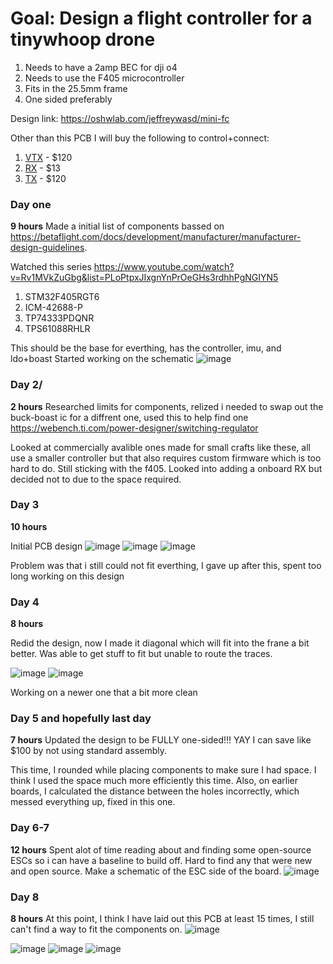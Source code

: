 # Goal: Design a flight controller for a tinywhoop drone
1. Needs to have a 2amp BEC for dji o4
2. Needs to use the F405 microcontroller
3. Fits in the 25.5mm frame
4. One sided preferably

Design link:  https://oshwlab.com/jeffreywasd/mini-fc

Other than this PCB I will buy the following to control+connect:
1. [VTX](https://www.getfpv.com/dji-o4-air-unit.html) - $120
2. [RX](https://www.getfpv.com/betafpv-elrs-lite-v1-1-2-4ghz-receiver-w-flat-antenna.html) - $13
3. [TX](https://radiomasterrc.com/products/zorro-radio-controller?variant=46486367371456) - $120



### Day one
**9 hours**
Made a initial list of components bassed on https://betaflight.com/docs/development/manufacturer/manufacturer-design-guidelines.

Watched this series https://www.youtube.com/watch?v=Rv1MVkZuGbg&list=PLoPtpxJIxgnYnPrOeGHs3rdhhPgNGIYN5 
1. STM32F405RGT6
2. ICM-42688-P
3. TP74333PDQNR
4. TPS61088RHLR

This should be the base for everthing, has the controller, imu, and ldo+boast 
Started working on the schematic 
![image](https://github.com/user-attachments/assets/258ac21f-563f-4ebf-b6fa-e10353dc7558)

### Day 2/
**2 hours**
Researched limits for components, relized i needed to swap out the buck-boast ic for a diffrent one, used this to help find one https://webench.ti.com/power-designer/switching-regulator

Looked at commercially avalible ones made for small crafts like these, all use a smaller controller but that also requires custom firmware which is too hard to do. Still sticking with the f405. Looked into adding a onboard RX but decided not to due to the space required. 

### Day 3
**10 hours**

Initial PCB design
![image](https://github.com/user-attachments/assets/5f0df157-8afc-4827-8fee-1c36d67c3175)
![image](https://github.com/user-attachments/assets/8c895590-79cf-4e10-a277-33018a00b88f)
![image](https://github.com/user-attachments/assets/39c75ecf-2595-44da-8818-bfe99f800345)

Problem was that i still could not fit everthing, I gave up after this, spent too long working on this design


### Day 4 
**8 hours**

Redid the design, now I made it diagonal which will fit into the frane a bit better. Was able to get stuff to fit but unable to route the traces. 

![image](https://github.com/user-attachments/assets/d19c2e8f-f882-4f56-858c-c9784c304bae)
![image](https://github.com/user-attachments/assets/feef039b-e107-4a70-b848-bc88cf13fa76)

Working on a newer one that a bit more clean

### Day 5 and hopefully last day
**7 hours**
Updated the design to be FULLY one-sided!!! YAY I can save like $100 by not using standard assembly.

This time, I rounded while placing components to make sure I had space. I think I used the space much more efficiently this time. Also, on earlier boards, I calculated the distance between the holes incorrectly, which messed everything up, fixed in this one. 



### Day 6-7
**12 hours**
Spent alot of time reading about and finding some open-source ESCs so i can have a baseline to build off. Hard to find any that were new and open source. Make a schematic of the ESC side of the board. 
![image](https://github.com/user-attachments/assets/e3d232b2-8d89-47da-b465-aab2e7c77c2e)


### Day 8
**8 hours**
At this point, I think I have laid out this PCB at least 15 times, I still can't find a way to fit the components on. 
![image](https://github.com/user-attachments/assets/aa02196b-82e4-466e-a09d-2c77122b852c)



![image](https://github.com/user-attachments/assets/4542c10d-e378-4043-9203-e3f250ea819b)
![image](https://github.com/user-attachments/assets/b4258b45-d845-4957-a9ea-478a18137e93)
![image](https://github.com/user-attachments/assets/0698d57c-2449-4318-a6cd-1c10657a0770)


